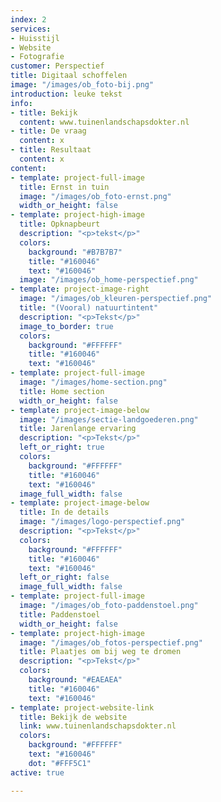```yaml
---
index: 2
services:
- Huisstijl
- Website
- Fotografie
customer: Perspectief
title: Digitaal schoffelen
image: "/images/ob_foto-bij.png"
introduction: leuke tekst
info:
- title: Bekijk
  content: www.tuinenlandschapsdokter.nl
- title: De vraag
  content: x
- title: Resultaat
  content: x
content:
- template: project-full-image
  title: Ernst in tuin
  image: "/images/ob_foto-ernst.png"
  width_or_height: false
- template: project-high-image
  title: Opknapbeurt
  description: "<p>tekst</p>"
  colors:
    background: "#B7B7B7"
    title: "#160046"
    text: "#160046"
  image: "/images/ob_home-perspectief.png"
- template: project-image-right
  image: "/images/ob_kleuren-perspectief.png"
  title: "(Vooral) natuurtintent"
  description: "<p>Tekst</p>"
  image_to_border: true
  colors:
    background: "#FFFFFF"
    title: "#160046"
    text: "#160046"
- template: project-full-image
  image: "/images/home-section.png"
  title: Home section
  width_or_height: false
- template: project-image-below
  image: "/images/sectie-landgoederen.png"
  title: Jarenlange ervaring
  description: "<p>Tekst</p>"
  left_or_right: true
  colors:
    background: "#FFFFFF"
    title: "#160046"
    text: "#160046"
  image_full_width: false
- template: project-image-below
  title: In de details
  image: "/images/logo-perspectief.png"
  description: "<p>Tekst</p>"
  colors:
    background: "#FFFFFF"
    title: "#160046"
    text: "#160046"
  left_or_right: false
  image_full_width: false
- template: project-full-image
  image: "/images/ob_foto-paddenstoel.png"
  title: Paddenstoel
  width_or_height: false
- template: project-high-image
  image: "/images/ob_fotos-perspectief.png"
  title: Plaatjes om bij weg te dromen
  description: "<p>Tekst</p>"
  colors:
    background: "#EAEAEA"
    title: "#160046"
    text: "#160046"
- template: project-website-link
  title: Bekijk de website
  link: www.tuinenlandschapsdokter.nl
  colors:
    background: "#FFFFFF"
    text: "#160046"
    dot: "#FFF5C1"
active: true

---
```

